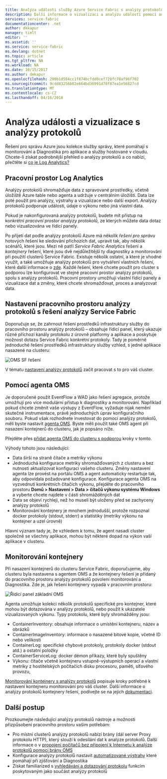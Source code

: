 ```yaml
---
title: Analýza události služby Azure Service Fabric s analýzy protokolů | Microsoft Docs
description: Další informace o vizualizaci a analýzu událostí pomocí analýzy protokolů pro monitorování a Diagnostika Azure Service Fabric clusterů.
services: service-fabric
documentationcenter: .net
author: dkkapur
manager: timlt
editor: ''
ms.assetid: ''
ms.service: service-fabric
ms.devlang: dotnet
ms.topic: article
ms.tgt_pltfrm: NA
ms.workload: NA
ms.date: 10/15/2017
ms.author: dekapur
ms.openlocfilehash: 290b1d594cc1f874bcfdd0cef728fc78af96f702
ms.sourcegitcommit: 9cdd83256b82e664bd36991d78f87ea1e56827cd
ms.translationtype: MT
ms.contentlocale: cs-CZ
ms.lasthandoff: 04/16/2018
---
```

# <a name="event-analysis-and-visualization-with-log-analytics"></a>Analýza události a vizualizace s analýzy protokolů

Řešení pro správu Azure jsou kolekce služby správy, které pomáhají s monitorování a Diagnostika pro aplikace a služby hostované v cloudu. Chcete-li získat podrobnější přehled o analýzy protokolů a co nabízí, přečtěte si [co je Log Analytics?](../operations-management-suite/operations-management-suite-overview.md)

## <a name="log-analytics-workspace"></a>Pracovní prostor Log Analytics

Analýzy protokolů shromažďuje data z spravované prostředky, včetně úložiště Azure table nebo agenta a udržuje v centrálním úložišti. Data lze poté použít pro analýzy, výstrahy a vizualizace nebo další export. Analýzy protokolů podporuje události, údaje o výkonu nebo jiná vlastní data.

Pokud je nakonfigurovaná analýzy protokolů, budete mít přístup na konkrétní *pracovní prostor analýzy protokolů*, ze kterých můžete data dotaz nebo vizualizována ve řídicí panely.

Po přijetí dat podle analýzy protokolů Azure má několik *řešení pro správu* hotových řešení ke sledování příchozích dat, upravit tak, aby několik scénářů, které jsou. Mezi ně patří *Service Fabric Analytics* řešení a *kontejnery* řešení, které jsou dvě nejdůležitější ty diagnostiky a monitorování při použití clusterů Service Fabric. Existuje několik ostatní, a které je vhodné využít, a také umožňuje analýzy protokolů pro vytváření vlastních řešení, které další informace o [zde](../operations-management-suite/operations-management-suite-solutions.md). Každé řešení, které chcete použít pro cluster s podporou lze konfigurovat ve stejné pracovní prostor analýzy protokolů, spolu s analýzy protokolů. Pracovní prostory umožňují vlastní řídicí panely a vizualizace dat a změny, které chcete shromažďovat, proces a analyzovat data.

## <a name="setting-up-a-log-analytics-workspace-with-the-service-fabric-analytics-solution"></a>Nastavení pracovního prostoru analýzy protokolů s řešení analýzy Service Fabric
Doporučuje se, že zahrnout řešení prostředků infrastruktury služby do pracovního prostoru analýzy protokolů – obsahuje řídicí panel, který ukazuje různé příchozí kanály protokolu z úrovně platformy a aplikace a poskytuje možnost dotazu Service Fabric konkrétní protokoly. Tady je poměrně jednoduché řešení prostředků infrastruktury služby vzhled, s jedné aplikace nasazené na clusteru:

![OMS SF řešení](media/service-fabric-diagnostics-event-analysis-oms/service-fabric-solution.png)

V tématu [nastavení analýzy protokolů](service-fabric-diagnostics-oms-setup.md) začít pracovat s to pro váš cluster.

## <a name="using-the-oms-agent"></a>Pomocí agenta OMS

Je doporučené použít EventFlow a WAD jako řešení agregace, protože umožňují pro více modulární přístup k diagnostiky a monitorování. Například pokud chcete změnit vaše výstupy z EventFlow, vyžaduje nijak nemění skutečné instrumentace, právě jednoduchých úprav konfiguračního souboru. Pokud však rozhodnete investovat do pomocí analýzy protokolů, měli byste nastavit [agenta OMS](../log-analytics/log-analytics-windows-agent.md). Byste měli použít také OMS agent při nasazení kontejnerů do clusteru, jak je popsáno níže. 

Přejděte přes [přidat agenta OMS do clusteru s podporou](service-fabric-diagnostics-oms-agent.md) kroky v tomto.

Výhody tohoto jsou následující:

* Data širší na straně čítače a metriky výkonu
* Jednoduchá konfigurace metriky shromažďovaných z clusteru a bez nutnosti aktualizovat konfiguraci vašeho clusteru. Změny nastavení agenta lze provést na portálu OMS a agent automaticky restartuje tak, aby odpovídala požadované konfigurace. Konfigurace agenta OMS na vyzvednutí konkrétních čítačích výkonu, přejděte do pracovního prostoru **Domů > Nastavení > Data > čítačů výkonu systému Windows** a vyberte chcete najdete v části shromážděných dat
* Data se objeví rychleji, než ho museli být uloženy před se zachyceny analýzy protokolů
* Monitorování kontejnery je mnohem jednodušší, protože rozpoznal docker protokoly (stdout, stderr) a statistiky (metriky výkonu na kontejner a uzel úrovně)

Hlavní význam tady je, že vzhledem k tomu, že agent nasadí cluster společně se všechny aplikace, mohou být některé dopad na výkon vaší aplikace v clusteru.

## <a name="monitoring-containers"></a>Monitorování kontejnery

Při nasazení kontejnerů do clusteru Service Fabric, doporučujeme, aby clusteru byla nastavena s agentem OMS a že kontejnery řešení je přidaný do pracovního prostoru analýzy protokolů povolení monitorování a Diagnostika. Zde je, jak řešení kontejnery vypadá v pracovním prostoru:

![Řídicí panel základní OMS](./media/service-fabric-diagnostics-event-analysis-oms/oms-containers-dashboard.png)

Agenta umožňuje kolekci několik protokolů specifické pro kontejner, které mohou být dotazována v analýzy protokolů, nebo použít k ukazatele vizualizovaných výkonu. Typy protokolu, které byly shromážděny jsou:

* ContainerInventory: obsahuje informace o umístění kontejneru, název a obrázků
* ContainerImageInventory: informace o nasazené bitové kopie, včetně ID nebo velikosti
* ContainerLog: specifické chybové protokoly, protokoly docker (stdout atd.) a ostatní položky
* ContainerServiceLog: docker démon příkazy, které byly spuštěny
* Výkonu: čítače včetně kontejneru vstupně-výstupních operací a vlastní metriky z hostitelských počítačích disku procesoru, paměti, síťového provozu,

[Monitorování kontejnery s analýzy protokolů](service-fabric-diagnostics-oms-containers.md) popisuje kroky potřebné k nastavení kontejneru monitorování pro váš cluster. Další informace o analýzy protokolů kontejnery řešení, podívejte se na jejich [dokumentaci](../log-analytics/log-analytics-containers.md).

## <a name="next-steps"></a>Další postup

Prozkoumejte následující analýzy protokolů nástroje a možnosti přizpůsobení pracovního prostoru vašim potřebám:

* Pro místní clusterů analýzy protokolů nabízí brány (dál server Proxy protokolu HTTP), který slouží k odesílání dat k analýze protokolů. Další informace o v [propojení počítačů bez připojení k Internetu k analýze protokolů pomocí brány OMS](../log-analytics/log-analytics-oms-gateway.md)
* Konfigurace analýzy protokolů nastavit [automatizované výstrahy](../log-analytics/log-analytics-alerts.md) které pomáhají při zjišťování a Diagnostika
* Získat familiarized s [vyhledávání a dotazování protokolu](../log-analytics/log-analytics-log-searches.md) funkcím poskytovaným jako součást analýzy protokolů